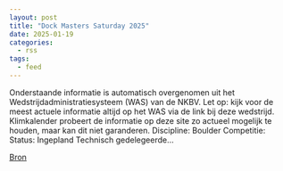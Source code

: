```yaml
---
layout: post
title: "Dock Masters Saturday 2025"
date: 2025-01-19
categories: 
  - rss
tags: 
  - feed
---
```


<p>Onderstaande informatie is automatisch overgenomen uit het Wedstrijdadministratiesysteem (WAS) van de NKBV. Let op: kijk voor de meest actuele informatie altijd op het WAS via de link bij deze wedstrijd. Klimkalender probeert de informatie op deze site zo actueel mogelijk te houden, maar kan dit niet garanderen. Discipline: Boulder Competitie: Status: Ingepland Technisch gedelegeerde&hellip;</p>
<p><a href="https://www.klimkalender.nl/comp/dock-masters-saturday-2025/" rel="noopener noreferrer" target="_blank">Bron</a></p>
